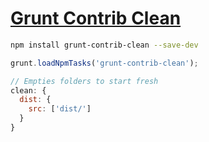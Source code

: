 # [Grunt Contrib Clean](https://www.npmjs.org/package/grunt-contrib-clean)

```bash
npm install grunt-contrib-clean --save-dev
```

```js
grunt.loadNpmTasks('grunt-contrib-clean');
```

```js
// Empties folders to start fresh
clean: {
  dist: {
    src: ['dist/']
  }
}
```

